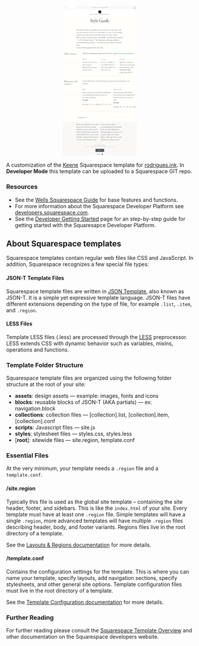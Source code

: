 <p align="center"><img src ="/screenshot.png" style="width: 200px;"/></p>

A customization of the [Keene](http://keene-demo.squarespace.com) Squarespace template for [rodrigues.ink](http://rodrigues.ink).
In __Developer Mode__ this template can be uploaded to a Squarespace GIT repo.

### Resources
- See the [Wells Squarespace Guide](https://support.squarespace.com/hc/en-us/articles/206545647-Using-the-Wells-template) for base features and functions.
- For more information about the Squarespace Developer Platform see [developers.squarespace.com](http://developers.squarespace.com).
- See the [Developer Getting Started](https://developers.squarespace.com/getting-started) page for an step-by-step guide for getting started with the Squaresapce Developer Platform.

## About Squarespace templates
Squarespace templates contain regular web files like CSS and JavaScript. In addition, Squarespace recognizes a few special file types:

#### JSON-T Template Files

Squarespace template files are written in [JSON Template](https://developers.squarespace.com/what-is-json-t), also known as JSON-T. It is a simple yet expressive template language. JSON-T files have different extensions depending on the type of file, for example `.list`, `.item`, and `.region`.

#### LESS Files

Template LESS files (.less) are processed through the [LESS](http://lesscss.org/) preprocessor. LESS extends CSS with dynamic behavior such as variables, mixins, operations and functions.

### Template Folder Structure

Squarespace template files are organized using the following folder structure at the root of your site:

- **assets**: design assets — example: images, fonts and icons
- **blocks**: reusable blocks of JSON-T (AKA partials) — ex: navigation.block
- **collections**: collection files — [collection].list, [collection].item, [collection].conf
- **scripts**: Javascript files — site.js
- **styles**: stylesheet files — styles.css, styles.less
- [**root**]: sitewide files — site.region, template.conf

### Essential Files

At the very minimum, your template needs a `.region` file and a `template.conf`.

#### /site.region

Typically this file is used as the global site template – containing the site header, footer, and sidebars. This is like the `index.html` of your site. Every template must have at least one `.region` file. Simple templates will have a single `.region`, more advanced templates will have multiple `.region` files describing header, body, and footer variants. Regions files live in the root directory of a template.

See the [Layouts & Regions documentation](https://developers.squarespace.com/layouts-regions/) for more details.

#### /template.conf

Contains the configuration settings for the template. This is where you can name your template, specify layouts, add navigation sections, specify stylesheets, and other general site options. Template configuration files must live in the root directory of a template.

See the [Template Configuration documentation](https://developers.squarespace.com/template-configuration/) for more details.

### Further Reading

For further reading please consult the [Squarespace Template Overview](https://developers.squarespace.com/template-overview/) and other documentation on the Squarespace developers website.
